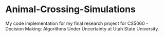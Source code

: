 # Animal-Crossing-Simulations
My code implementation for my final research project for CS5060 - Decision Making: Algorithms Under Uncertainty at Utah State University.
